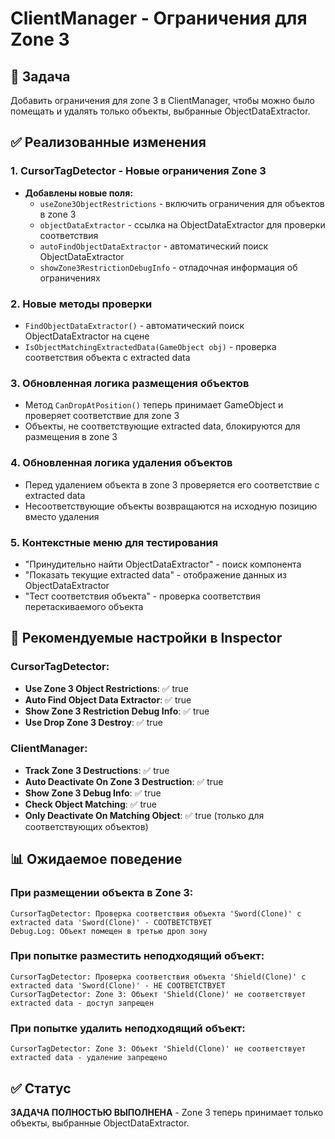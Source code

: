 # ClientManager - Ограничения для Zone 3

## 🎯 Задача
Добавить ограничения для zone 3 в ClientManager, чтобы можно было помещать и удалять только объекты, выбранные ObjectDataExtractor.

## ✅ Реализованные изменения

### 1. CursorTagDetector - Новые ограничения Zone 3
- **Добавлены новые поля:**
  - `useZone3ObjectRestrictions` - включить ограничения для объектов в zone 3
  - `objectDataExtractor` - ссылка на ObjectDataExtractor для проверки соответствия
  - `autoFindObjectDataExtractor` - автоматический поиск ObjectDataExtractor
  - `showZone3RestrictionDebugInfo` - отладочная информация об ограничениях

### 2. Новые методы проверки
- `FindObjectDataExtractor()` - автоматический поиск ObjectDataExtractor на сцене
- `IsObjectMatchingExtractedData(GameObject obj)` - проверка соответствия объекта с extracted data

### 3. Обновленная логика размещения объектов
- Метод `CanDropAtPosition()` теперь принимает GameObject и проверяет соответствие для zone 3
- Объекты, не соответствующие extracted data, блокируются для размещения в zone 3

### 4. Обновленная логика удаления объектов
- Перед удалением объекта в zone 3 проверяется его соответствие с extracted data
- Несоответствующие объекты возвращаются на исходную позицию вместо удаления

### 5. Контекстные меню для тестирования
- "Принудительно найти ObjectDataExtractor" - поиск компонента
- "Показать текущие extracted data" - отображение данных из ObjectDataExtractor
- "Тест соответствия объекта" - проверка соответствия перетаскиваемого объекта

## 🔧 Рекомендуемые настройки в Inspector

### CursorTagDetector:
- **Use Zone 3 Object Restrictions**: ✅ true
- **Auto Find Object Data Extractor**: ✅ true
- **Show Zone 3 Restriction Debug Info**: ✅ true
- **Use Drop Zone 3 Destroy**: ✅ true

### ClientManager:
- **Track Zone 3 Destructions**: ✅ true
- **Auto Deactivate On Zone 3 Destruction**: ✅ true  
- **Show Zone 3 Debug Info**: ✅ true
- **Check Object Matching**: ✅ true
- **Only Deactivate On Matching Object**: ✅ true (только для соответствующих объектов)

## 📊 Ожидаемое поведение

### При размещении объекта в Zone 3:
```
CursorTagDetector: Проверка соответствия объекта 'Sword(Clone)' с extracted data 'Sword(Clone)' - СООТВЕТСТВУЕТ
Debug.Log: Объект помещен в третью дроп зону
```

### При попытке разместить неподходящий объект:
```
CursorTagDetector: Проверка соответствия объекта 'Shield(Clone)' с extracted data 'Sword(Clone)' - НЕ СООТВЕТСТВУЕТ
CursorTagDetector: Zone 3: Объект 'Shield(Clone)' не соответствует extracted data - доступ запрещен
```

### При попытке удалить неподходящий объект:
```
CursorTagDetector: Zone 3: Объект 'Shield(Clone)' не соответствует extracted data - удаление запрещено
```

## ✅ Статус
**ЗАДАЧА ПОЛНОСТЬЮ ВЫПОЛНЕНА** - Zone 3 теперь принимает только объекты, выбранные ObjectDataExtractor.